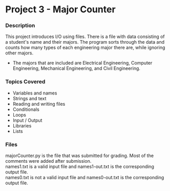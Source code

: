 # Project 3 - Major Counter

### Description
This project introduces I/O using files. There is a file with data consisting of a student's name and their majors. The program
sorts through the data and counts how many types of each engineering major there are, while ignoring other majors.

- The majors that are included are Electrical Engineering, Computer Engineering, Mechanical Engineering, and Civil Engineering.

### Topics Covered
- Variables and names
- Strings and text
- Reading and writing files
- Conditionals
- Loops
- Input / Output
- Libraries
- Lists

### Files
majorCounter.py is the file that was submitted for grading. Most of the comments were added after submission.
<br />
names1.txt is a valid input file and names1-out.txt is the corresponding output file.
<br />
names0.txt is not a valid input file and names0-out.txt is the corresponding output file.